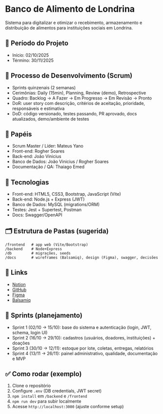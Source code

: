 # Banco de Alimento de Londrina

Sistema para digitalizar e otimizar o recebimento, armazenamento e distribuição de alimentos para instituições sociais em Londrina.

## 📅 Período do Projeto
- Início: 02/10/2025
- Término: 30/11/2025

## 🚀 Processo de Desenvolvimento (Scrum)
- Sprints quinzenais (2 semanas)
- Cerimônias: Daily (15min), Planning, Review (demo), Retrospective
- Quadro: Backlog → A Fazer → Em Progresso → Em Revisão → Pronto
- DoR: user story com descrição, critérios de aceitação, prioridade, responsáveis e estimativa
- DoD: código versionado, testes passando, PR aprovado, docs atualizados, demo/ambiente de testes

## 👥 Papéis
- Scrum Master / Líder: Mateus Yano
- Front-end: Rogher  Soares
- Back-end: João Vinicius
- Banco de Dados: João Vinicius / Rogher Soares
- Documentação / QA: Thaiago Emed

## 🧰 Tecnologias
- Front-end: HTML5, CSS3, Bootstrap, JavaScript (Vite)
- Back-end: Node.js + Express (JWT)
- Banco de Dados: MySQL (migrations/ORM)
- Testes: Jest + Supertest, Postman
- Docs: Swagger/OpenAPI

## 🗂 Estrutura de Pastas (sugerida)
```
/frontend   # app web (Vite/Bootstrap)
/backend    # Node+Express
/db         # migrações, seeds
/docs       # wireframes (Balsamiq), design (Figma), swagger, decisões
```

## 🔗 Links
- [Notion](https://tricolor-addition-8cd.notion.site/Projeto-de-Extens-o-Banco-de-Alimento-de-Londrina-27f2ef1439dc8166ae55dd8215c21e40?source=copy_link)
- [GitHub](https://github.com/RogherSoares/Banco-de-Alimentos-de-Londrina)
- [Figma](https://www.figma.com/proto/vtSDkYUu7dMzhl4z0LbfwO/Banco-de-Alimentos?node-id=0-1&t=pN4wvjtOmrDIEGtw-1)
- [Balsamiq](https://balsamiq.cloud/skbwbcu/pvb7az7)

## 🧱 Sprints (planejamento)
- Sprint 1 (02/10 → 15/10): base do sistema e autenticação (login, JWT, schema, login UI)
- Sprint 2 (16/10 → 29/10): cadastros (usuários, doadores, instituições) + doações
- Sprint 3 (30/10 → 12/11): estoque por lote, coletas, entregas, relatórios
- Sprint 4 (13/11 → 26/11): painel administrativo, qualidade, documentação e MVP

## ✅ Como rodar (exemplo)
1. Clone o repositório
2. Configure `.env` (DB credentials, JWT secret)
3. `npm install` em `/backend` e `/frontend`
4. `npm run dev` para subir localmente
5. Acesse `http://localhost:3000` (ajuste conforme setup)
